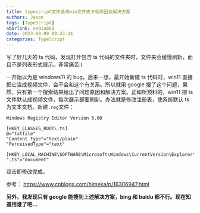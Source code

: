 ```yaml
---
title: typescript文件造成win文件夹卡顿原因及解决方案
authors: Jason
tags: [TypeScript]
abbrlink: ee91a880
date: 2023-08-09 09:43:24
categories: TypeScript
---
```


写了好几天的 ts 代码，发现打开包含 ts 代码的文件夹时，文件夹会缓慢刷新，而且不是列表形式展示。非常痛苦:(

一开始以为是 windows11 的 bug，后来一想，最开始新建 ts 代码时，win11 直接把它当成视频文件，会不会和这个有关系。所以就用 google 搜了这个问题，果然，只有第一个搜索结果给出了问题原因和解决方案。正如所预料的，win11 把 ts 文件默认成视频文件，每次展示都要刷新。办法就是修改注册表，使系统默认 ts 为文本文档。新建`.reg`文件：

```
Windows Registry Editor Version 5.00

[HKEY_CLASSES_ROOT\.ts]
@="txtfile"
"Content Type"="text/plain"
"PerceivedType"="text"

[HKEY_LOCAL_MACHINE\SOFTWARE\Microsoft\Windows\CurrentVersion\Explorer\KindMap]
".ts"="document"
```

双击即修改完成。

参考：
https://www.cnblogs.com/himeka/p/16306947.html

**另外，我发现只有 google 能搜到上述解决方案，bing 和 baidu 都不行。现在知道用谁了吧...**
